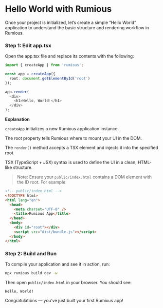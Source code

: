 # Hello World with Rumious

Once your project is initialized, let’s create a simple “Hello World” application to understand the basic structure and rendering workflow in Rumious.

### Step 1: Edit app.tsx

Open the app.tsx file and replace its contents with the following:

```typescript
import { createApp } from 'rumious';

const app = createApp({
  root: document.getElementById('root')
});

app.render(
  <div>
    <h1>Hello, World!</h1>
  </div>
);

```

**Explanation**

`createApp` initializes a new Rumious application instance.

The root property tells Rumious where to mount your UI in the DOM.

The `render()` method accepts a TSX element and injects it into the specified root.

TSX (TypeScript + JSX) syntax is used to define the UI in a clean, HTML-like structure.


> Note: Ensure your `public/index.html` contains a DOM element with the ID root. For example:

```html
<!-- public/index.html -->
<!DOCTYPE html>
<html lang="en">
  <head>
    <meta charset="UTF-8" />
    <title>Rumious App</title>
  </head>
  <body>
    <div id="root"></div>
    <script src="dist/bundle.js"></script>
  </body>
</html>
```

### Step 2: Build and Run

To compile your application and see it in action, run:

```bash
npx rumious build dev -w
```

Then open `public/index.html` in your browser. You should see:

```
Hello, World!
```

Congratulations — you've just built your first Rumious app!

